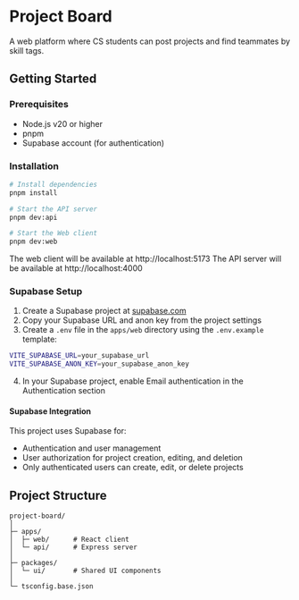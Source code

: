 # Project Board

A web platform where CS students can post projects and find teammates by skill tags.

## Getting Started

### Prerequisites

- Node.js v20 or higher
- pnpm
- Supabase account (for authentication)

### Installation

```bash
# Install dependencies
pnpm install

# Start the API server
pnpm dev:api

# Start the Web client
pnpm dev:web
```

The web client will be available at http://localhost:5173
The API server will be available at http://localhost:4000

### Supabase Setup

1. Create a Supabase project at [supabase.com](https://supabase.com)
2. Copy your Supabase URL and anon key from the project settings
3. Create a `.env` file in the `apps/web` directory using the `.env.example` template:

```bash
VITE_SUPABASE_URL=your_supabase_url
VITE_SUPABASE_ANON_KEY=your_supabase_anon_key
```

4. In your Supabase project, enable Email authentication in the Authentication section

#### Supabase Integration

This project uses Supabase for:

- Authentication and user management
- User authorization for project creation, editing, and deletion
- Only authenticated users can create, edit, or delete projects

## Project Structure

```
project-board/
│
├─ apps/
│  ├─ web/      # React client
│  └─ api/      # Express server
│
├─ packages/
│  └─ ui/       # Shared UI components
│
└─ tsconfig.base.json
```
